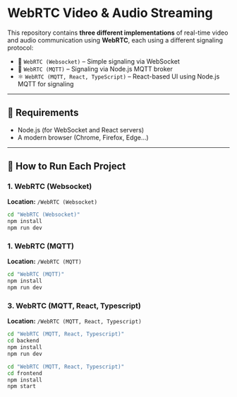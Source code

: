 # WebRTC Video & Audio Streaming

This repository contains **three different implementations** of real-time video and audio communication using **WebRTC**, each using a different signaling protocol:

- 📡 `WebRTC (Websocket)` – Simple signaling via WebSocket
- 📶 `WebRTC (MQTT)` – Signaling via Node.js MQTT broker
- ⚛️ `WebRTC (MQTT, React, TypeScript)` – React-based UI using Node.js MQTT for signaling

---

## 🔧 Requirements

- Node.js (for WebSocket and React servers)
- A modern browser (Chrome, Firefox, Edge...)

---

## 🚀 How to Run Each Project

### 1. WebRTC (Websocket)

**Location:** `/WebRTC (Websocket)`

```bash
cd "WebRTC (Websocket)"
npm install
npm run dev
```

### 1. WebRTC (MQTT)

**Location:** `/WebRTC (MQTT)`

```bash
cd "WebRTC (MQTT)"
npm install
npm run dev
```

### 3. WebRTC (MQTT, React, Typescript)

**Location:** `/WebRTC (MQTT, React, Typescript)`

```bash
cd "WebRTC (MQTT, React, Typescript)"
cd backend
npm install
npm run dev
```

```bash
cd "WebRTC (MQTT, React, Typescript)"
cd frontend
npm install
npm start
```

